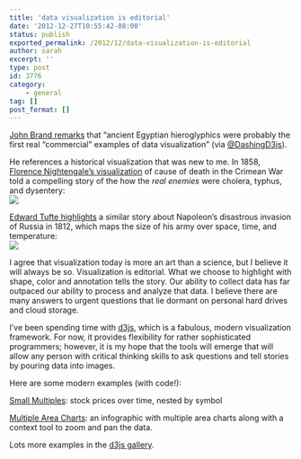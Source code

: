 ```yaml
---
title: 'data visualization is editorial'
date: '2012-12-27T10:55:42-08:00'
status: publish
exported_permalink: /2012/12/data-visualization-is-editorial
author: sarah
excerpt: ''
type: post
id: 3776
category:
    - general
tag: []
post_format: []
---
```

[John Brand remarks](http://blogs.forrester.com/john_brand/12-09-07-the_changing_landscape_of_data_visualization_requires_a_radical_new_approach) that “ancient Egyptian hieroglyphics were probably the first real “commercial” examples of data visualization” (via [@DashingD3js](https://twitter.com/DashingD3js/status/284358030127140864)).

He references a historical visualization that was new to me. In 1858, [Florence Nightengale’s visualization](http://www.uh.edu/engines/epi1712.htm) of cause of death in the Crimean War told a compelling story of the how the *real enemies* were cholera, typhus, and dysentery:  
![](http://www.uh.edu/engines/coxcombchart.jpg)

[Edward Tufte highlights](http://innovatobase.wordpress.com/2011/12/07/how-to-effectively-express-complex-information/) a similar story about Napoleon’s disastrous invasion of Russia in 1812, which maps the size of his army over space, time, and temperature:  
![](http://innovatobase.files.wordpress.com/2011/12/minard_napoleon_invasion.png?w=625)

I agree that visualization today is more an art than a science, but I believe it will always be so. Visualization is editorial. What we choose to highlight with shape, color and annotation tells the story. Our ability to collect data has far outpaced our ability to process and analyze that data. I believe there are many answers to urgent questions that lie dormant on personal hard drives and cloud storage.

I’ve been spending time with [d3js](http://d3js.org/), which is a fabulous, modern visualization framework. For now, it provides flexibility for rather sophisticated programmers; however, it is my hope that the tools will emerge that will allow any person with critical thinking skills to ask questions and tell stories by pouring data into images.

Here are some modern examples (with code!):

[Small Multiples](http://bl.ocks.org/1157787): stock prices over time, nested by symbol

[Multiple Area Charts](http://bl.ocks.org/3630001): an infographic with multiple area charts along with a context tool to zoom and pan the data.

Lots more examples in the [d3js gallery](https://github.com/mbostock/d3/wiki/Gallery).
